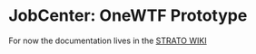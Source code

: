 # JobCenter: OneWTF Prototype

For now the documentation lives in the [STRATO WIKI](https://ginger.strato.de/wiki/display/DWH/JobCenter%3A+OneWTF+prototype)
